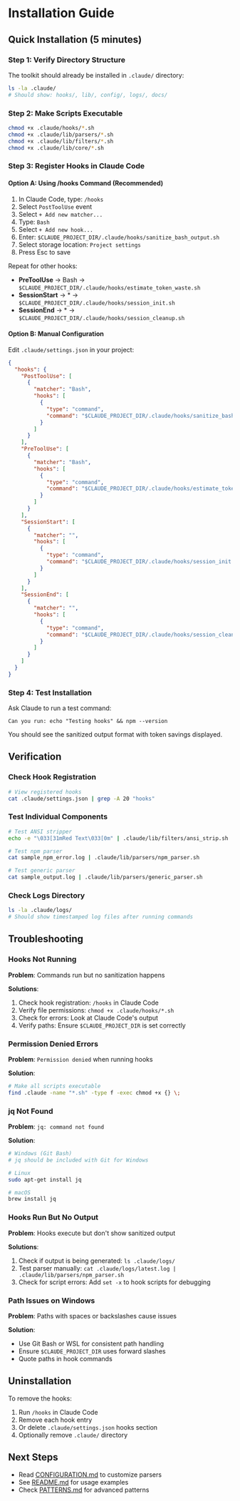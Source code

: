 # Installation Guide

## Quick Installation (5 minutes)

### Step 1: Verify Directory Structure

The toolkit should already be installed in `.claude/` directory:

```bash
ls -la .claude/
# Should show: hooks/, lib/, config/, logs/, docs/
```

### Step 2: Make Scripts Executable

```bash
chmod +x .claude/hooks/*.sh
chmod +x .claude/lib/parsers/*.sh
chmod +x .claude/lib/filters/*.sh
chmod +x .claude/lib/core/*.sh
```

### Step 3: Register Hooks in Claude Code

#### Option A: Using /hooks Command (Recommended)

1. In Claude Code, type: `/hooks`
2. Select `PostToolUse` event
3. Select `+ Add new matcher...`
4. Type: `Bash`
5. Select `+ Add new hook...`
6. Enter: `$CLAUDE_PROJECT_DIR/.claude/hooks/sanitize_bash_output.sh`
7. Select storage location: `Project settings`
8. Press Esc to save

Repeat for other hooks:
- **PreToolUse** → Bash → `$CLAUDE_PROJECT_DIR/.claude/hooks/estimate_token_waste.sh`
- **SessionStart** → * → `$CLAUDE_PROJECT_DIR/.claude/hooks/session_init.sh`
- **SessionEnd** → * → `$CLAUDE_PROJECT_DIR/.claude/hooks/session_cleanup.sh`

#### Option B: Manual Configuration

Edit `.claude/settings.json` in your project:

```json
{
  "hooks": {
    "PostToolUse": [
      {
        "matcher": "Bash",
        "hooks": [
          {
            "type": "command",
            "command": "$CLAUDE_PROJECT_DIR/.claude/hooks/sanitize_bash_output.sh"
          }
        ]
      }
    ],
    "PreToolUse": [
      {
        "matcher": "Bash",
        "hooks": [
          {
            "type": "command",
            "command": "$CLAUDE_PROJECT_DIR/.claude/hooks/estimate_token_waste.sh"
          }
        ]
      }
    ],
    "SessionStart": [
      {
        "matcher": "",
        "hooks": [
          {
            "type": "command",
            "command": "$CLAUDE_PROJECT_DIR/.claude/hooks/session_init.sh"
          }
        ]
      }
    ],
    "SessionEnd": [
      {
        "matcher": "",
        "hooks": [
          {
            "type": "command",
            "command": "$CLAUDE_PROJECT_DIR/.claude/hooks/session_cleanup.sh"
          }
        ]
      }
    ]
  }
}
```

### Step 4: Test Installation

Ask Claude to run a test command:

```
Can you run: echo "Testing hooks" && npm --version
```

You should see the sanitized output format with token savings displayed.

## Verification

### Check Hook Registration

```bash
# View registered hooks
cat .claude/settings.json | grep -A 20 "hooks"
```

### Test Individual Components

```bash
# Test ANSI stripper
echo -e "\033[31mRed Text\033[0m" | .claude/lib/filters/ansi_strip.sh

# Test npm parser
cat sample_npm_error.log | .claude/lib/parsers/npm_parser.sh

# Test generic parser
cat sample_output.log | .claude/lib/parsers/generic_parser.sh
```

### Check Logs Directory

```bash
ls -la .claude/logs/
# Should show timestamped log files after running commands
```

## Troubleshooting

### Hooks Not Running

**Problem**: Commands run but no sanitization happens

**Solutions**:
1. Check hook registration: `/hooks` in Claude Code
2. Verify file permissions: `chmod +x .claude/hooks/*.sh`
3. Check for errors: Look at Claude Code's output
4. Verify paths: Ensure `$CLAUDE_PROJECT_DIR` is set correctly

### Permission Denied Errors

**Problem**: `Permission denied` when running hooks

**Solution**:
```bash
# Make all scripts executable
find .claude -name "*.sh" -type f -exec chmod +x {} \;
```

### jq Not Found

**Problem**: `jq: command not found`

**Solution**:
```bash
# Windows (Git Bash)
# jq should be included with Git for Windows

# Linux
sudo apt-get install jq

# macOS
brew install jq
```

### Hooks Run But No Output

**Problem**: Hooks execute but don't show sanitized output

**Solutions**:
1. Check if output is being generated: `ls .claude/logs/`
2. Test parser manually: `cat .claude/logs/latest.log | .claude/lib/parsers/npm_parser.sh`
3. Check for script errors: Add `set -x` to hook scripts for debugging

### Path Issues on Windows

**Problem**: Paths with spaces or backslashes cause issues

**Solution**:
- Use Git Bash or WSL for consistent path handling
- Ensure `$CLAUDE_PROJECT_DIR` uses forward slashes
- Quote paths in hook commands

## Uninstallation

To remove the hooks:

1. Run `/hooks` in Claude Code
2. Remove each hook entry
3. Or delete `.claude/settings.json` hooks section
4. Optionally remove `.claude/` directory

## Next Steps

- Read [CONFIGURATION.md](CONFIGURATION.md) to customize parsers
- See [README.md](README.md) for usage examples
- Check [PATTERNS.md](PATTERNS.md) for advanced patterns
